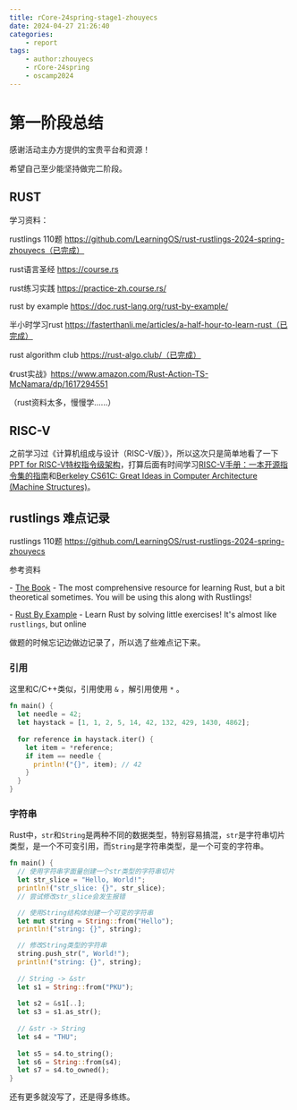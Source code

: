 ```yaml
---
title: rCore-24spring-stage1-zhouyecs
date: 2024-04-27 21:26:40
categories:
    - report
tags:
    - author:zhouyecs
    - rCore-24spring
    - oscamp2024
---
```


# 第一阶段总结

感谢活动主办方提供的宝贵平台和资源！

希望自己至少能坚持做完二阶段。

## RUST

学习资料：

rustlings 110题 https://github.com/LearningOS/rust-rustlings-2024-spring-zhouyecs（已完成）

rust语言圣经 https://course.rs

rust练习实践 https://practice-zh.course.rs/

rust by example https://doc.rust-lang.org/rust-by-example/

半小时学习rust https://fasterthanli.me/articles/a-half-hour-to-learn-rust（已完成）

rust algorithm club https://rust-algo.club/（已完成）

《rust实战》https://www.amazon.com/Rust-Action-TS-McNamara/dp/1617294551

（rust资料太多，慢慢学......）

## RISC-V

之前学习过《计算机组成与设计（RISC-V版）》，所以这次只是简单地看了一下[PPT for RISC-V特权指令级架构](https://content.riscv.org/wp-content/uploads/2018/05/riscv-privileged-BCN.v7-2.pdf)，打算后面有时间学习[RISC-V手册：一本开源指令集的指南](http://riscvbook.com/chinese/RISC-V-Reader-Chinese-v2p1.pdf)和[Berkeley CS61C: Great Ideas in Computer Architecture (Machine Structures)](http://www-inst.eecs.berkeley.edu/~cs61c/sp18/)。

## rustlings 难点记录

rustlings 110题 https://github.com/LearningOS/rust-rustlings-2024-spring-zhouyecs

参考资料 

\- [The Book](https://doc.rust-lang.org/book/index.html) - The most comprehensive resource for learning Rust, but a bit theoretical sometimes. You will be using this along with Rustlings!

\- [Rust By Example](https://doc.rust-lang.org/rust-by-example/index.html) - Learn Rust by solving little exercises! It's almost like `rustlings`, but online

做题的时候忘记边做边记录了，所以选了些难点记下来。

### 引用

这里和C/C++类似，引用使用 `&` ，解引用使用 `*` 。

```rust
fn main() {
  let needle = 42;
  let haystack = [1, 1, 2, 5, 14, 42, 132, 429, 1430, 4862]; 
    
  for reference in haystack.iter() {
    let item = *reference;
    if item == needle {
      println!("{}", item); // 42
    }
  }
}
```

### 字符串

Rust中，`str`和`String`是两种不同的数据类型，特别容易搞混，`str`是字符串切片类型，是一个不可变引用，而`String`是字符串类型，是一个可变的字符串。

```rust
fn main() {
  // 使用字符串字面量创建一个str类型的字符串切片
  let str_slice = "Hello, World!";
  println!("str_slice: {}", str_slice);
  // 尝试修改str_slice会发生报错

  // 使用String结构体创建一个可变的字符串
  let mut string = String::from("Hello");
  println!("string: {}", string);

  // 修改String类型的字符串
  string.push_str(", World!");
  println!("string: {}", string);
    
  // String -> &str
  let s1 = String::from("PKU");
    
  let s2 = &s1[..];
  let s3 = s1.as_str();
  
  // &str -> String
  let s4 = "THU";
  
  let s5 = s4.to_string();
  let s6 = String::from(s4);
  let s7 = s4.to_owned();
}
```

还有更多就没写了，还是得多练练。
